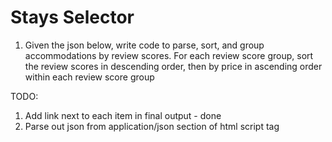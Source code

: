 # Stays Selector

1. Given the json below, write code to parse, sort, and group accommodations by review scores. For each review score group, sort the review scores in descending order, then by price in ascending order within each review score group

TODO:
1. Add link next to each item in final output - done
2. Parse out json from application/json section of html script tag
